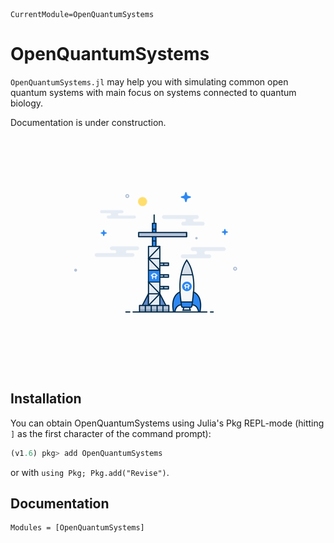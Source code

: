 ```@meta
CurrentModule=OpenQuantumSystems
```

# OpenQuantumSystems

`OpenQuantumSystems.jl` may help you with simulating common open quantum systems with main focus on systems connected to quantum biology. 

Documentation is under construction. 

![under construction](assets/under_construction.gif)


## Installation

You can obtain OpenQuantumSystems using Julia's Pkg REPL-mode (hitting `]` as the first character of the command prompt):

```julia
(v1.6) pkg> add OpenQuantumSystems
```

or with `using Pkg; Pkg.add("Revise")`.

## Documentation

```@autodocs
Modules = [OpenQuantumSystems]
```


